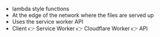 - lambda style functions
- At the edge of the network where the files are served up
- Uses the service worker API
- Client :point_right: Service Worker :point_right: Cloudflare Worker :point_right: API
